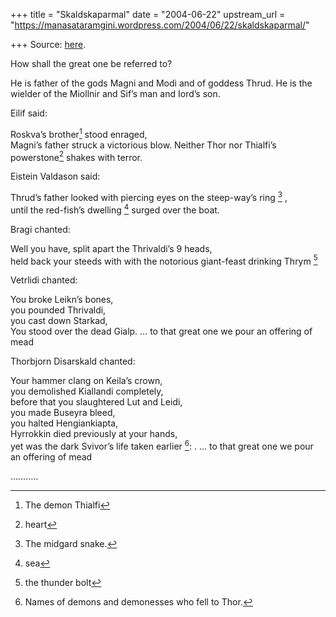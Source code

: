 +++
title = "Skaldskaparmal"
date = "2004-06-22"
upstream_url = "https://manasataramgini.wordpress.com/2004/06/22/skaldskaparmal/"

+++
Source: [here](https://manasataramgini.wordpress.com/2004/06/22/skaldskaparmal/).

How shall the great one be referred to?  
  
He is father of the gods Magni and Modi and of goddess Thrud. He is the wielder of the Miollnir and Sif’s man and Iord’s son.

Eilif said:  
  
Roskva’s brother[^0]  stood enraged,  
Magni’s father struck a victorious blow. 
Neither Thor nor Thialfi’s powerstone[^1]  shakes with terror.

Eistein Valdason said:  
  
Thrud’s father looked with piercing eyes on the steep-way’s ring [^2] ,  
until the red-fish’s dwelling [^3]  surged over the boat.

Bragi chanted:  
  
Well you have, split apart the Thrivaldi’s 9 heads,  
held back your steeds with with the notorious giant-feast drinking Thrym [^4] 

Vetrlidi chanted:  
  
You broke Leikn’s bones,  
you pounded Thrivaldi,  
you cast down Starkad,  
You stood over the dead Gialp.
… to that great one we pour an offering of mead

Thorbjorn Disarskald chanted:  
  
Your hammer clang on Keila’s crown,  
you demolished Kiallandi completely,  
before that you slaughtered Lut and Leidi,  
you made Buseyra bleed,  
you halted Hengiankiapta,  
Hyrrokkin died previously at your hands,  
yet was the dark Svivor’s life taken earlier [^5]: .
… to that great one we pour an offering of mead

………..  
  
[^0]: The demon Thialfi  
  
[^1]: heart  
  
[^2]: The midgard snake.  
  
[^3]: sea  
  
[^4]: the thunder bolt  
  
[^5]:  Names of demons and demonesses who fell to Thor.

